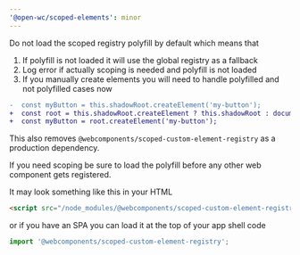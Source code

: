 ```yaml
---
'@open-wc/scoped-elements': minor
---
```


Do not load the scoped registry polyfill by default which means that

1. If polyfill is not loaded it will use the global registry as a fallback
2. Log error if actually scoping is needed and polyfill is not loaded
3. If you manually create elements you will need to handle polyfilled and not polyfilled cases now

```diff
-  const myButton = this.shadowRoot.createElement('my-button');
+  const root = this.shadowRoot.createElement ? this.shadowRoot : document;
+  const myButton = root.createElement('my-button');
```

This also removes `@webcomponents/scoped-custom-element-registry` as a production dependency.

If you need scoping be sure to load the polyfill before any other web component gets registered.

It may look something like this in your HTML

```html
<script src="/node_modules/@webcomponents/scoped-custom-element-registry/scoped-custom-element-registry.min.js"></script>
```

or if you have an SPA you can load it at the top of your app shell code

```js
import '@webcomponents/scoped-custom-element-registry';
```
